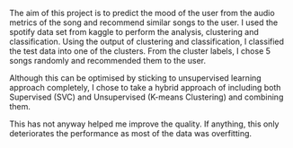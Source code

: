 The aim of this project is to predict the mood of the user from the audio metrics of the song and recommend similar songs to the user. 
I used the spotify data set from kaggle to perform the analysis, clustering and classification. Using the output of clustering and classification, I classified the test data into one of the clusters. From the cluster labels, I chose 5 songs randomly and recommended them to the user.

Although this can be optimised by sticking to unsupervised learning approach completely, I chose to take a hybrid approach of including both Supervised (SVC) and Unsupervised (K-means Clustering) and combining them.

This has not anyway helped me improve the quality. If anything, this only deteriorates the performance as most of the data was overfitting.

